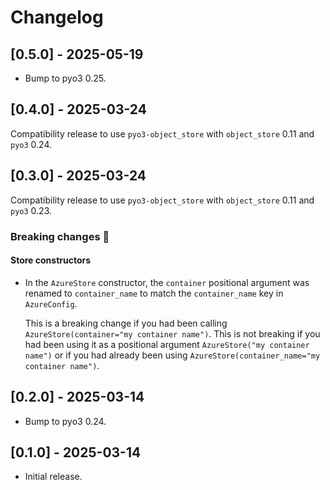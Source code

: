 # Changelog

## [0.5.0] - 2025-05-19

- Bump to pyo3 0.25.

## [0.4.0] - 2025-03-24

Compatibility release to use `pyo3-object_store` with `object_store` 0.11 and `pyo3` 0.24.

## [0.3.0] - 2025-03-24

Compatibility release to use `pyo3-object_store` with `object_store` 0.11 and `pyo3` 0.23.

### Breaking changes :wrench:

#### Store constructors

- In the `AzureStore` constructor, the `container` positional argument was renamed to `container_name` to match the `container_name` key in `AzureConfig`.

  This is a breaking change if you had been calling `AzureStore(container="my container name")`. This is not breaking if you had been using it as a positional argument `AzureStore("my container name")` or if you had already been using `AzureStore(container_name="my container name")`.

## [0.2.0] - 2025-03-14

- Bump to pyo3 0.24.

## [0.1.0] - 2025-03-14

- Initial release.
